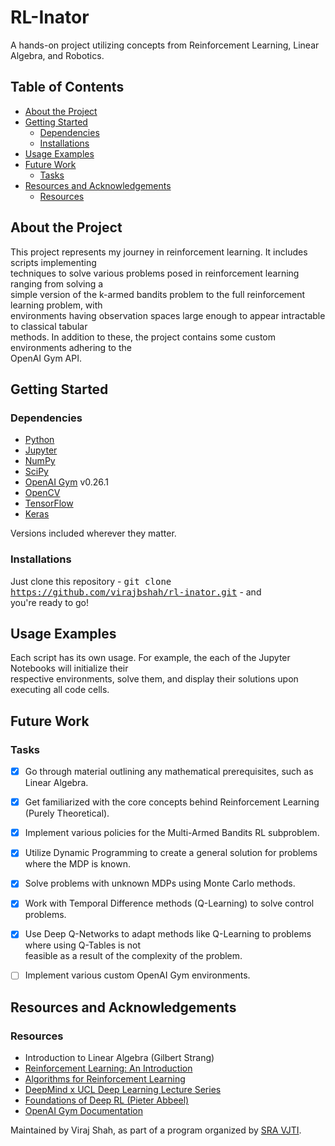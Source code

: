 # RL-Inator

A hands-on project utilizing concepts from Reinforcement Learning, Linear Algebra, and Robotics.


## Table of Contents

* [About the Project](#about-the-project)
* [Getting Started](#getting-started)
    * [Dependencies](#dependencies)
    * [Installations](#installations)
* [Usage Examples](#usage-examples)
* [Future Work](#future-work)
    * [Tasks](#tasks)
* [Resources and Acknowledgements](#resources-and-acknowledgements)
    * [Resources](#resources)


## About the Project

This project represents my journey in reinforcement learning.  It includes scripts implementing  
techniques to solve various problems posed in reinforcement learning ranging from solving a  
simple version of the k-armed  bandits problem to the full reinforcement learning problem, with  
environments having observation spaces large enough to appear intractable to classical tabular  
methods. In addition to these, the project contains some custom environments adhering to the  
OpenAI Gym API.


## Getting Started

### Dependencies

* [Python](https://www.python.org/)
* [Jupyter](https://jupyter.org/)
* [NumPy](https://numpy.org/)
* [SciPy](https://scipy.org/)
* [OpenAI Gym](https://www.gymlibrary.dev/) v0.26.1
* [OpenCV](https://opencv.org/)
* [TensorFlow](https://www.tensorflow.org/)
* [Keras](https://keras.io/)

Versions included wherever they matter.

### Installations

Just clone this repository - <kbd>git clone https://github.com/virajbshah/rl-inator.git</kbd> - and  
you're ready to go!


## Usage Examples

Each script has its own usage. For example, the each of the Jupyter Notebooks will initialize their  
respective environments, solve them, and display their solutions upon executing all code cells.


<!-- Results and Demo -->


## Future Work

### Tasks

- [x] Go through material outlining any mathematical prerequisites, such as Linear Algebra.
- [x] Get familiarized with the core concepts behind Reinforcement Learning (Purely Theoretical).
- [x] Implement various policies for the Multi-Armed Bandits RL subproblem.
- [x] Utilize Dynamic Programming to create a general solution for problems where the MDP is known.
- [x] Solve problems with unknown MDPs using Monte Carlo methods.
- [x] Work with Temporal Difference methods (Q-Learning) to solve control problems.
- [x] Use Deep Q-Networks to adapt methods like Q-Learning to problems where using Q-Tables is not  
      feasible as a result of the complexity of the problem.
- [ ] Implement various custom OpenAI Gym environments.


## Resources and Acknowledgements

### Resources

- Introduction to Linear Algebra (Gilbert Strang)
- [Reinforcement Learning: An Introduction](http://incompleteideas.net/book/RLbook2020.pdf)
- [Algorithms for Reinforcement Learning](https://sites.ualberta.ca/~szepesva/papers/RLAlgsInMDPs.pdf)
- [DeepMind x UCL Deep Learning Lecture Series](https://youtube.com/playlist?list=PLqYmG7hTraZDVH599EItlEWsUOsJbAodm)
- [Foundations of Deep RL (Pieter Abbeel)](https://youtube.com/playlist?list=PLwRJQ4m4UJjNymuBM9RdmB3Z9N5-0IlY0)
- [OpenAI Gym Documentation](https://www.gymlibrary.dev/)

Maintained by Viraj Shah, as part of a program organized by [SRA VJTI](https://sravjti.in/).
